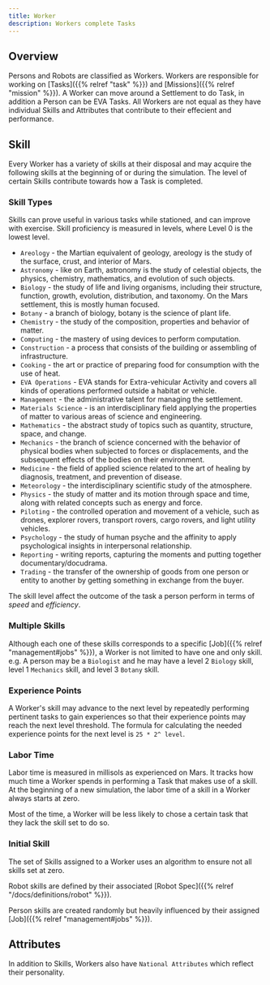 ```yaml
---
title: Worker
description: Workers complete Tasks
---
```


## Overview
Persons and Robots are classified as Workers. Workers are responsible for working on [Tasks]({{% relref "task" %}}) and [Missions]({{% relref "mission" %}}).
A Worker can move around a Settlement to do Task, in addition a Person can be EVA Tasks.
All Workers are not equal as they have individual Skills and Attributes that contribute to their effecient and performance.

## Skill
Every Worker has a variety of skills at their disposal and may acquire the following skills at the beginning of or during the simulation. The level of certain Skills contribute towards how a Task is completed.

### Skill Types
Skills can prove useful in various tasks while stationed, and can improve with exercise. Skill proficiency is measured in levels, where Level 0 is the lowest level. 

* `Areology` - the Martian equivalent of geology, areology is the study of the surface, crust, and interior of Mars.
* `Astronomy` - like on Earth, astronomy is the study of celestial objects, the physics, chemistry, mathematics, and evolution of such objects.
* `Biology` - the study of life and living organisms, including their structure, function, growth, evolution, distribution, and taxonomy. On the Mars settlement, this is mostly human focused.
* `Botany` - a branch of biology, botany is the science of plant life.
* `Chemistry` - the study of the composition, properties and behavior of matter.
* `Computing` - the mastery of using devices to perform computation.
* `Construction` - a process that consists of the building or assembling of infrastructure.
* `Cooking` - the art or practice of preparing food for consumption with the use of heat.
* `EVA Operations` - EVA stands for Extra-vehicular Activity and covers all kinds of operations performed outside a habitat or vehicle.
* `Management` - the administrative talent for managing the settlement.
* `Materials Science` - is an interdisciplinary field applying the properties of matter to various areas of science and engineering.
* `Mathematics` - the abstract study of topics such as quantity, structure, space, and change.
* `Mechanics` - the branch of science concerned with the behavior of physical bodies when subjected to forces or displacements, and the subsequent effects of the bodies on their environment.
* `Medicine` - the field of applied science related to the art of healing by diagnosis, treatment, and prevention of disease.
* `Meteorology` - the interdisciplinary scientific study of the atmosphere.
* `Physics` - the study of matter and its motion through space and time, along with related concepts such as energy and force.
* `Piloting` - the controlled operation and movement of a vehicle, such as drones, explorer rovers, transport rovers, cargo rovers, and light utility vehicles.
* `Psychology` - the study of human psyche and the affinity to apply psychological insights in interpersonal relationship.
* `Reporting` - writing reports, capturing the moments and putting together documentary/docudrama. 
* `Trading` - the transfer of the ownership of goods from one person or entity to another by getting something in exchange from the buyer.

The skill level affect the outcome of the task a person perform in terms of *speed* and *efficiency*.

### Multiple Skills 

Although each one of these skills corresponds to a specific [Job]({{% relref "management#jobs" %}}), a Worker is not limited to have one and only skill. e.g. A person may be a `Biologist` and he may have a level 2 `Biology` skill, level 1 `Mechanics` skill, and level 3 `Botany` skill.

### Experience Points

A Worker's skill may advance to the next level by repeatedly performing pertinent tasks to gain experiences so that their experience points may reach the next level threshold. 
The formula for calculating the needed experience points for the next level is `25 * 2^ level`.

### Labor Time 

Labor time is measured in millisols as experienced on Mars. It tracks how much time a Worker spends in performing a Task that makes use of a skill. At the beginning of a new simulation, the labor time of a skill in a Worker always starts at zero. 

Most of the time, a Worker will be less likely to chose a certain task that they lack the skill set to do so. 

### Initial Skill
The set of Skills assigned to a Worker uses an algorithm to ensure not all skills set at zero.

Robot skills are defined by their associated [Robot Spec]({{% relref "/docs/definitions/robot" %}}).

Person skills are created randomly but heavily influenced by their assigned [Job]({{% relref "management#jobs" %}}).

## Attributes
In addition to Skills, Workers also have `National Attributes` which reflect their personality.


